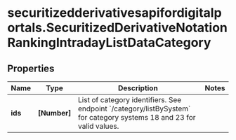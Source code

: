 # securitizedderivativesapifordigitalportals.SecuritizedDerivativeNotationRankingIntradayListDataCategory

## Properties

Name | Type | Description | Notes
------------ | ------------- | ------------- | -------------
**ids** | **[Number]** | List of category identifiers. See endpoint &#x60;/category/listBySystem&#x60; for category systems 18 and 23 for valid values. | 


